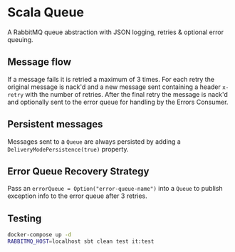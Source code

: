 # Scala Queue

A RabbitMQ queue abstraction with JSON logging, retries & optional error queuing.

## Message flow
If a message fails it is retried a maximum of 3 times. For each retry the original message is nack'd and a new message
sent containing a header `x-retry` with the number of retries. After the final retry the message is nack'd and
optionally sent to the error queue for handling by the Errors Consumer.

## Persistent messages
Messages sent to a `Queue` are always persisted by adding a `DeliveryModePersistence(true)` property.

## Error Queue Recovery Strategy
Pass an `errorQueue = Option("error-queue-name")` into a `Queue` to publish exception info to the error queue after 3 retries.

## Testing
```bash
docker-compose up -d
RABBITMQ_HOST=localhost sbt clean test it:test
```

